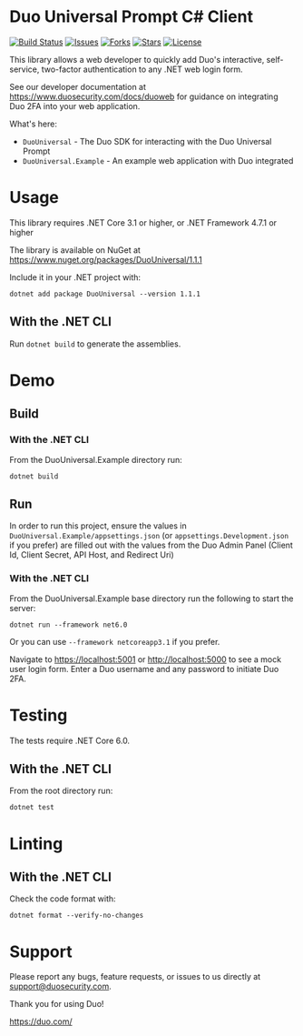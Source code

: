 # Duo Universal Prompt C# Client

[![Build Status](https://github.com/duosecurity/duo_universal_csharp/workflows/.NET%20CI/badge.svg)](https://github.com/duosecurity/duo_universal_csharp/actions)
[![Issues](https://img.shields.io/github/issues/duosecurity/duo_universal_csharp)](https://github.com/duosecurity/duo_universal_csharp/issues)
[![Forks](https://img.shields.io/github/forks/duosecurity/duo_universal_csharp)](https://github.com/duosecurity/duo_universal_csharp/network/members)
[![Stars](https://img.shields.io/github/stars/duosecurity/duo_universal_csharp)](https://github.com/duosecurity/duo_universal_csharp/stargazers)
[![License](https://img.shields.io/badge/License-View%20License-orange)](https://github.com/duosecurity/duo_universal_csharp/blob/master/LICENSES/BSD-3-Clause.txt)

This library allows a web developer to quickly add Duo's interactive, self-service, two-factor authentication to any .NET web login form.

See our developer documentation at https://www.duosecurity.com/docs/duoweb for guidance on integrating Duo 2FA into your web application.

What's here:
* `DuoUniversal` - The Duo SDK for interacting with the Duo Universal Prompt
* `DuoUniversal.Example` - An example web application with Duo integrated

# Usage
This library requires .NET Core 3.1 or higher, or .NET Framework 4.7.1 or higher

The library is available on NuGet at https://www.nuget.org/packages/DuoUniversal/1.1.1

Include it in your .NET project with:

`dotnet add package DuoUniversal --version 1.1.1`

## With the .NET CLI
Run `dotnet build` to generate the assemblies.

# Demo

## Build

### With the .NET CLI
From the DuoUniversal.Example directory run:

`dotnet build`

## Run

In order to run this project, ensure the values in `DuoUniversal.Example/appsettings.json` (or `appsettings.Development.json` if you prefer) 
are filled out with the values from the Duo Admin Panel (Client Id, Client Secret, API Host, and Redirect Uri)

### With the .NET CLI
From the DuoUniversal.Example base directory run the following to start the server:

`dotnet run --framework net6.0`

Or you can use `--framework netcoreapp3.1` if you prefer.

Navigate to <https://localhost:5001> or <http://localhost:5000> to see a mock user login form.  Enter a Duo username and any password to initiate Duo 2FA.

# Testing

The tests require .NET Core 6.0.

## With the .NET CLI
From the root directory run:

`dotnet test`

# Linting

## With the .NET CLI
Check the code format with:

`dotnet format --verify-no-changes`

# Support

Please report any bugs, feature requests, or issues to us directly at support@duosecurity.com.

Thank you for using Duo!

https://duo.com/

